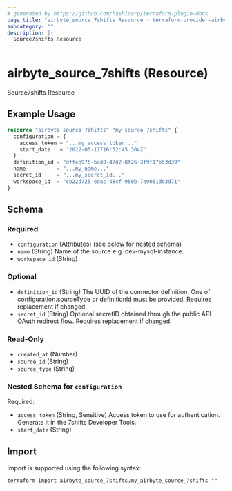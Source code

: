 ```yaml
---
# generated by https://github.com/hashicorp/terraform-plugin-docs
page_title: "airbyte_source_7shifts Resource - terraform-provider-airbyte"
subcategory: ""
description: |-
  Source7shifts Resource
---
```


# airbyte_source_7shifts (Resource)

Source7shifts Resource

## Example Usage

```terraform
resource "airbyte_source_7shifts" "my_source_7shifts" {
  configuration = {
    access_token = "...my_access_token..."
    start_date   = "2022-05-11T16:52:45.304Z"
  }
  definition_id = "dffeb976-6cd0-47d2-8f26-3f9f17b53d39"
  name          = "...my_name..."
  secret_id     = "...my_secret_id..."
  workspace_id  = "cb22d725-edac-48cf-960b-7a9061de3d71"
}
```

<!-- schema generated by tfplugindocs -->
## Schema

### Required

- `configuration` (Attributes) (see [below for nested schema](#nestedatt--configuration))
- `name` (String) Name of the source e.g. dev-mysql-instance.
- `workspace_id` (String)

### Optional

- `definition_id` (String) The UUID of the connector definition. One of configuration.sourceType or definitionId must be provided. Requires replacement if changed.
- `secret_id` (String) Optional secretID obtained through the public API OAuth redirect flow. Requires replacement if changed.

### Read-Only

- `created_at` (Number)
- `source_id` (String)
- `source_type` (String)

<a id="nestedatt--configuration"></a>
### Nested Schema for `configuration`

Required:

- `access_token` (String, Sensitive) Access token to use for authentication. Generate it in the 7shifts Developer Tools.
- `start_date` (String)

## Import

Import is supported using the following syntax:

```shell
terraform import airbyte_source_7shifts.my_airbyte_source_7shifts ""
```
